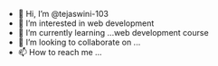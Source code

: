 - 👋 Hi, I’m @tejaswini-103
- 👀 I’m interested in web development
- 🌱 I’m currently learning ...web development course
- 💞️ I’m looking to collaborate on ...
- 📫 How to reach me ...

<!---
tejaswini-103/tejaswini-103 is a ✨ special ✨ repository because its `README.md` (this file) appears on your GitHub profile.
You can click the Preview link to take a look at your changes.
--->
